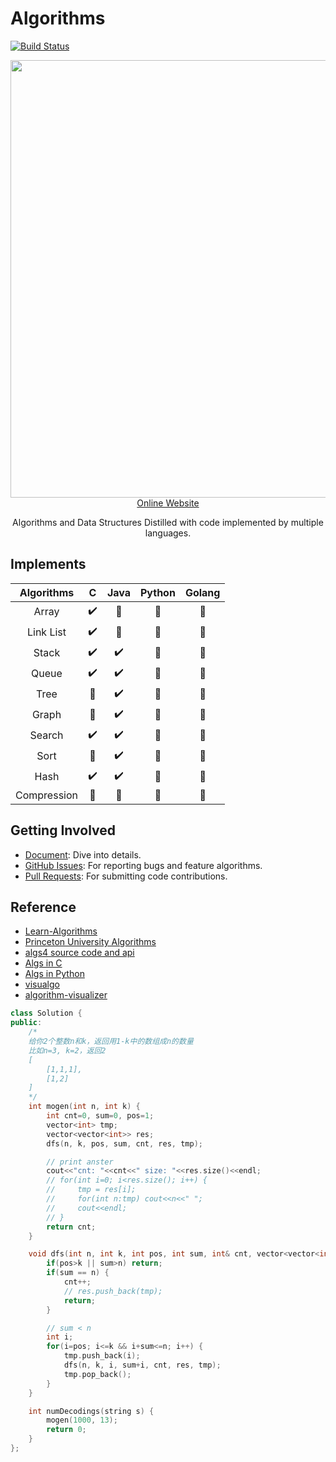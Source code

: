 # Algorithms
[![Build Status](https://travis-ci.org/adolphlwq/algorithms.svg?branch=master)](https://travis-ci.org/adolphlwq/algorithms)

<p align="center">
  <a href="https://adolphlwq.xyz/algorithms" target="_blank">
    <img src="https://i.loli.net/2019/02/09/5c5e25acd3469.png" width="700px">
    <br>
    Online Website
  </a>
</p>

<p align="center">Algorithms and Data Structures Distilled with code implemented by multiple languages.</p>

## Implements
| Algorithms  |           C           |         Java          |        Python         |        Golang         |
| :---------: | :-------------------: | :-------------------: | :-------------------: | :-------------------: |
|    Array    |  :heavy_check_mark:   | :black_square_button: | :black_square_button: | :black_square_button: |
|  Link List  |  :heavy_check_mark:   | :black_square_button: | :black_square_button: | :black_square_button: |
|    Stack    |  :heavy_check_mark:   |  :heavy_check_mark:   | :black_square_button: | :black_square_button: |
|    Queue    |  :heavy_check_mark:   |  :heavy_check_mark:   | :black_square_button: | :black_square_button: |
|    Tree     | :black_square_button: |  :heavy_check_mark:   | :black_square_button: | :black_square_button: |
|    Graph    | :black_square_button: |  :heavy_check_mark:   | :black_square_button: | :black_square_button: |
|   Search    |  :heavy_check_mark:   |  :heavy_check_mark:   | :black_square_button: | :black_square_button: |
|    Sort     | :black_square_button: |  :heavy_check_mark:   | :black_square_button: | :black_square_button: |
|    Hash     |  :heavy_check_mark:   |  :heavy_check_mark:   | :black_square_button: | :black_square_button: |
| Compression | :black_square_button: | :black_square_button: | :black_square_button: | :black_square_button: |

## Getting Involved
- [Document](https://adolphlwq.xyz/algorithms): Dive into details.
- [GitHub Issues](https://github.com/adolphlwq/algorithms/issues): For reporting bugs and feature algorithms.
- [Pull Requests](https://github.com/adolphlwq/algorithms/pulls): For submitting code contributions.

## Reference
- [Learn-Algorithms](https://github.com/nonstriater/Learn-Algorithms)
- [Princeton University Algorithms](/courses/README.md)
- [algs4 source code and api](http://algs4.cs.princeton.edu/code/index.php)
- [Algs in C](https://github.com/TheAlgorithms/C)
- [Algs in Python](https://github.com/keon/algorithms)
- [visualgo](https://visualgo.net/zh)
- [algorithm-visualizer](https://algorithm-visualizer.org/)


```cpp
class Solution {
public:
    /*
    给你2个整数n和k，返回用1-k中的数组成n的数量
    比如n=3, k=2，返回2
    [
        [1,1,1],
        [1,2]
    ]
    */
    int mogen(int n, int k) {
        int cnt=0, sum=0, pos=1;
        vector<int> tmp;
        vector<vector<int>> res;
        dfs(n, k, pos, sum, cnt, res, tmp);

        // print anster
        cout<<"cnt: "<<cnt<<" size: "<<res.size()<<endl;
        // for(int i=0; i<res.size(); i++) {
        //     tmp = res[i];
        //     for(int n:tmp) cout<<n<<" ";
        //     cout<<endl;
        // }
        return cnt;
    }

    void dfs(int n, int k, int pos, int sum, int& cnt, vector<vector<int>>& res, vector<int>& tmp) {
        if(pos>k || sum>n) return;
        if(sum == n) {
            cnt++;
            // res.push_back(tmp);
            return;
        }

        // sum < n
        int i;
        for(i=pos; i<=k && i+sum<=n; i++) {
            tmp.push_back(i);
            dfs(n, k, i, sum+i, cnt, res, tmp);
            tmp.pop_back();
        }
    }

    int numDecodings(string s) {
        mogen(1000, 13);
        return 0;
    }
};
```